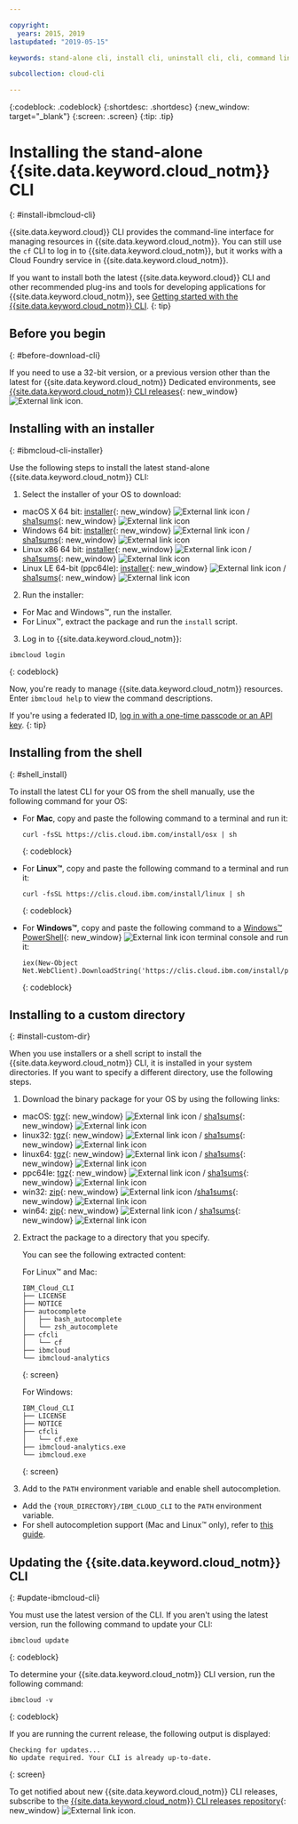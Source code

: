 ```yaml
---

copyright:
  years: 2015, 2019
lastupdated: "2019-05-15"

keywords: stand-alone cli, install cli, uninstall cli, cli, command line, command-line, windows powershell, linux, macos, installer, standalone cli

subcollection: cloud-cli

---
```


{:codeblock: .codeblock}
{:shortdesc: .shortdesc}
{:new_window: target="_blank"}
{:screen: .screen}
{:tip: .tip}

# Installing the stand-alone {{site.data.keyword.cloud_notm}} CLI
{: #install-ibmcloud-cli}

{{site.data.keyword.cloud}} CLI provides the command-line interface for managing resources in {{site.data.keyword.cloud_notm}}. You can still use the `cf` CLI to log in to {{site.data.keyword.cloud_notm}}, but it works with a Cloud Foundry service in {{site.data.keyword.cloud_notm}}. 

If you want to install both the latest {{site.data.keyword.cloud}} CLI and other recommended plug-ins and tools for developing applications for {{site.data.keyword.cloud_notm}}, see [Getting started with the {{site.data.keyword.cloud_notm}} CLI](/docs/cli?topic=cloud-cli-getting-started).
{: tip}

## Before you begin
{: #before-download-cli}

If you need to use a 32-bit version, or a previous version other than the latest for {{site.data.keyword.cloud_notm}} Dedicated environments, see [{{site.data.keyword.cloud_notm}} CLI releases](https://github.com/IBM-Cloud/ibm-cloud-cli-release/releases/){: new_window} ![External link icon](../../../icons/launch-glyph.svg "External link icon").

## Installing with an installer
{: #ibmcloud-cli-installer}

Use the following steps to install the latest stand-alone {{site.data.keyword.cloud_notm}} CLI:

1. Select the installer of your OS to download:
  *  macOS X 64 bit: [installer](https://clis.cloud.ibm.com/download/bluemix-cli/latest/osx){: new_window} ![External link icon](../../../icons/launch-glyph.svg "External link icon") / [sha1sums](https://clis.cloud.ibm.com/download/bluemix-cli/latest/osx/checksum){: new_window} ![External link icon](../../../icons/launch-glyph.svg "External link icon")
  * Windows 64 bit: [installer](https://clis.cloud.ibm.com/download/bluemix-cli/latest/win64){: new_window} ![External link icon](../../../icons/launch-glyph.svg "External link icon") / [sha1sums](https://clis.cloud.ibm.com/download/bluemix-cli/latest/win64/checksum){: new_window} ![External link icon](../../../icons/launch-glyph.svg "External link icon")
  * Linux x86 64 bit: [installer](https://clis.cloud.ibm.com/download/bluemix-cli/latest/linux64){: new_window} ![External link icon](../../../icons/launch-glyph.svg "External link icon") / [sha1sums](https://clis.cloud.ibm.com/download/bluemix-cli/latest/linux64/checksum){: new_window} ![External link icon](../../../icons/launch-glyph.svg "External link icon")
  * Linux LE 64-bit (ppc64le): [installer](https://clis.cloud.ibm.com/download/bluemix-cli/latest/ppc64le){: new_window} ![External link icon](../../../icons/launch-glyph.svg "External link icon") / [sha1sums](https://clis.cloud.ibm.com/download/bluemix-cli/latest/ppc64le/checksum){: new_window} ![External link icon](../../../icons/launch-glyph.svg "External link icon")

2. Run the installer:
  * For Mac and Windows&trade;, run the installer.
  * For Linux&trade;, extract the package and run the `install` script.

3. Log in to {{site.data.keyword.cloud_notm}}:
  ```
  ibmcloud login
  ```
  {: codeblock}
   
  Now, you're ready to manage {{site.data.keyword.cloud_notm}} resources. Enter `ibmcloud help` to view the command descriptions.

  If you're using a federated ID, [log in with a one-time passcode or an API key](/docs/iam?topic=iam-federated_id).
  {: tip}

## Installing from the shell
{: #shell_install}

To install the latest CLI for your OS from the shell manually, use the following command for your OS:

* For **Mac**, copy and paste the following command to a terminal and run it:
  ```
  curl -fsSL https://clis.cloud.ibm.com/install/osx | sh
  ```
  {: codeblock}

* For **Linux&trade;**, copy and paste the following command to a terminal and run it:
  ```
  curl -fsSL https://clis.cloud.ibm.com/install/linux | sh
  ```
  {: codeblock}

* For **Windows&trade;**, copy and paste the following command to a [Windows&trade; PowerShell](https://msdn.microsoft.com/en-us/powershell/scripting/getting-started/getting-started-with-windows-powershell){: new_window} ![External link icon](../../../icons/launch-glyph.svg "External link icon") terminal console and run it:
  ```
  iex(New-Object Net.WebClient).DownloadString('https://clis.cloud.ibm.com/install/powershell')
  ```
  {: codeblock}

## Installing to a custom directory
{: #install-custom-dir}

When you use installers or a shell script to install the {{site.data.keyword.cloud_notm}} CLI, it is installed in your system directories. If you want to specify a different directory, use the following steps.

1. Download the binary package for your OS by using the following links:
  * macOS: [tgz](https://clis.cloud.ibm.com/download/bluemix-cli/latest/osx/archive){: new_window} ![External link icon](../../../icons/launch-glyph.svg "External link icon") / [sha1sums](https://clis.cloud.ibm.com/download/bluemix-cli/latest/osx/archive/checksum){: new_window} ![External link icon](../../../icons/launch-glyph.svg "External link icon")
  * linux32: [tgz](https://clis.cloud.ibm.com/download/bluemix-cli/latest/linux32/archive){: new_window} ![External link icon](../../../icons/launch-glyph.svg "External link icon") / [sha1sums](https://clis.cloud.ibm.com/download/bluemix-cli/latest/linux32/archive/checksum){: new_window} ![External link icon](../../../icons/launch-glyph.svg "External link icon")
  * linux64: [tgz](https://clis.cloud.ibm.com/download/bluemix-cli/latest/linux64/archive){: new_window} ![External link icon](../../../icons/launch-glyph.svg "External link icon") / [sha1sums](https://clis.cloud.ibm.com/download/bluemix-cli/latest/linux64/archive/checksum){: new_window} ![External link icon](../../../icons/launch-glyph.svg "External link icon")
  * ppc64le: [tgz](https://clis.cloud.ibm.com/download/bluemix-cli/latest/ppc64le/archive){: new_window} ![External link icon](../../../icons/launch-glyph.svg "External link icon") / [sha1sums](https://clis.cloud.ibm.com/download/bluemix-cli/latest/ppc64le/archive/checksum){: new_window} ![External link icon](../../../icons/launch-glyph.svg "External link icon")
  * win32: [zip](https://clis.cloud.ibm.com/download/bluemix-cli/latest/win32/archive){: new_window} ![External link icon](../../../icons/launch-glyph.svg "External link icon") /[sha1sums](https://clis.cloud.ibm.com/download/bluemix-cli/latest/win32/archive/checksum){: new_window} ![External link icon](../../../icons/launch-glyph.svg "External link icon")
  * win64: [zip](https://clis.cloud.ibm.com/download/bluemix-cli/latest/win64/archive){: new_window} ![External link icon](../../../icons/launch-glyph.svg "External link icon") / [sha1sums](https://clis.cloud.ibm.com/download/bluemix-cli/latest/win64/archive/checksum){: new_window} ![External link icon](../../../icons/launch-glyph.svg "External link icon")

2. Extract the package to a directory that you specify.

   You can see the following extracted content:

   For Linux&trade; and Mac:
   ```
   IBM_Cloud_CLI
   ├── LICENSE
   ├── NOTICE
   ├── autocomplete
   │   ├── bash_autocomplete
   │   └── zsh_autocomplete
   ├── cfcli
   │   └── cf
   ├── ibmcloud
   └── ibmcloud-analytics
   ```
   {: screen}

   For Windows:
   ```
   IBM_Cloud_CLI
   ├── LICENSE
   ├── NOTICE
   ├── cfcli
   │   └── cf.exe
   ├── ibmcloud-analytics.exe
   └── ibmcloud.exe
   ```
   {: screen}

3. Add to the `PATH` environment variable and enable shell autocompletion.
  * Add the `{YOUR_DIRECTORY}/IBM_CLOUD_CLI` to the `PATH` environment variable.
  * For shell autocompletion support (Mac and Linux&trade; only), refer to [this guide](/docs/cli/reference/ibmcloud?topic=cloud-cli-shell-autocomplete#shell-autocomplete).

## Updating the {{site.data.keyword.cloud_notm}} CLI
{: #update-ibmcloud-cli}

You must use the latest version of the CLI. If you aren't using the latest version, run the following command to update your CLI:

```
ibmcloud update
```
{: codeblock}

To determine your {{site.data.keyword.cloud_notm}} CLI version, run the following command:
```
ibmcloud -v
```
{: codeblock}

If you are running the current release, the following output is displayed:
```
Checking for updates...
No update required. Your CLI is already up-to-date.
```
{: screen}

To get notified about new {{site.data.keyword.cloud_notm}} CLI releases, subscribe to the [{{site.data.keyword.cloud_notm}} CLI releases repository](https://github.com/IBM-Cloud/ibm-cloud-cli-release/releases/){: new_window} ![External link icon](../../../icons/launch-glyph.svg "External link icon").
